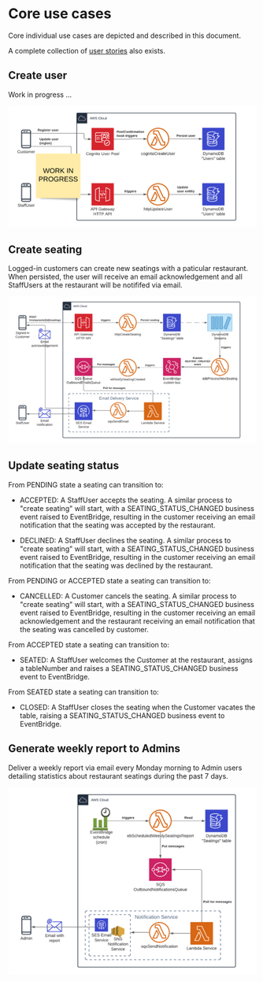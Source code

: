 # Core use cases

Core individual use cases are depicted and described in this document.

A complete collection of [user stories](./user-stories.md) also exists.

## Create user

Work in progress ...

![](./img/use-case-create-user.png)

## Create seating

Logged-in customers can create new seatings with a paticular restaurant. When persisted, the user will receive an email acknowledgement and all StaffUsers at the restaurant will be notififed via email.

![](./img/use-case-create-seating.png)

## Update seating status

From PENDING state a seating can transition to:

- ACCEPTED: A StaffUser accepts the seating. A similar process to "create seating" will start, with a SEATING_STATUS_CHANGED business event raised to EventBridge, resulting in the customer receiving an email notification that the seating was accepted by the restaurant.

- DECLINED: A StaffUser declines the seating. A similar process to "create seating" will start, with a SEATING_STATUS_CHANGED business event raised to EventBridge, resulting in the customer receiving an email notification that the seating was declined by the restaurant.

From PENDING or ACCEPTED state a seating can transition to:

- CANCELLED: A Customer cancels the seating. A similar process to "create seating" will start, with a SEATING_STATUS_CHANGED business event raised to EventBridge, resulting in the customer receiving an email acknowledgement and the restaurant receiving an email notification that the seating was cancelled by customer.

From ACCEPTED state a seating can transition to:

- SEATED: A StaffUser welcomes the Customer at the restaurant, assigns a tableNumber and raises a SEATING_STATUS_CHANGED business event to EventBridge.

From SEATED state a seating can transition to:

- CLOSED: A StaffUser closes the seating when the Customer vacates the table, raising a SEATING_STATUS_CHANGED business event to EventBridge.

## Generate weekly report to Admins

Deliver a weekly report via email every Monday morning to Admin users detailing statistics about restaurant seatings during the past 7 days.

![](./img/use-case-report-weekly-seatings.png)


